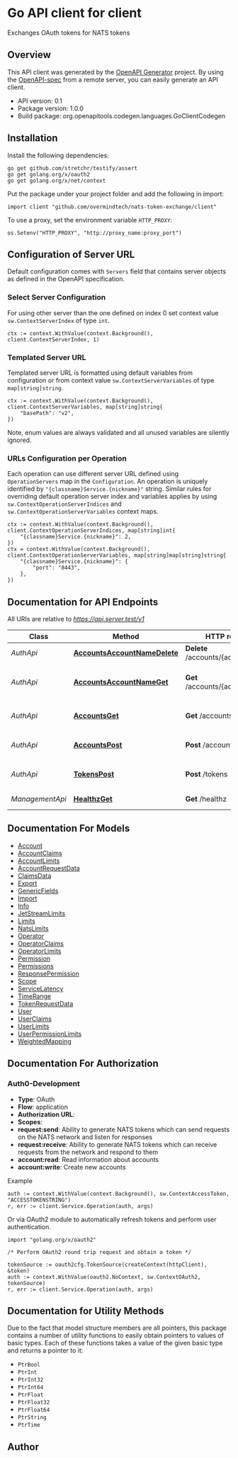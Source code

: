 # Go API client for client

Exchanges OAuth tokens for NATS tokens

## Overview
This API client was generated by the [OpenAPI Generator](https://openapi-generator.tech) project.  By using the [OpenAPI-spec](https://www.openapis.org/) from a remote server, you can easily generate an API client.

- API version: 0.1
- Package version: 1.0.0
- Build package: org.openapitools.codegen.languages.GoClientCodegen

## Installation

Install the following dependencies:

```shell
go get github.com/stretchr/testify/assert
go get golang.org/x/oauth2
go get golang.org/x/net/context
```

Put the package under your project folder and add the following in import:

```golang
import client "github.com/overmindtech/nats-token-exchange/client"
```

To use a proxy, set the environment variable `HTTP_PROXY`:

```golang
os.Setenv("HTTP_PROXY", "http://proxy_name:proxy_port")
```

## Configuration of Server URL

Default configuration comes with `Servers` field that contains server objects as defined in the OpenAPI specification.

### Select Server Configuration

For using other server than the one defined on index 0 set context value `sw.ContextServerIndex` of type `int`.

```golang
ctx := context.WithValue(context.Background(), client.ContextServerIndex, 1)
```

### Templated Server URL

Templated server URL is formatted using default variables from configuration or from context value `sw.ContextServerVariables` of type `map[string]string`.

```golang
ctx := context.WithValue(context.Background(), client.ContextServerVariables, map[string]string{
	"basePath": "v2",
})
```

Note, enum values are always validated and all unused variables are silently ignored.

### URLs Configuration per Operation

Each operation can use different server URL defined using `OperationServers` map in the `Configuration`.
An operation is uniquely identified by `"{classname}Service.{nickname}"` string.
Similar rules for overriding default operation server index and variables applies by using `sw.ContextOperationServerIndices` and `sw.ContextOperationServerVariables` context maps.

```
ctx := context.WithValue(context.Background(), client.ContextOperationServerIndices, map[string]int{
	"{classname}Service.{nickname}": 2,
})
ctx = context.WithValue(context.Background(), client.ContextOperationServerVariables, map[string]map[string]string{
	"{classname}Service.{nickname}": {
		"port": "8443",
	},
})
```

## Documentation for API Endpoints

All URIs are relative to *https://api.server.test/v1*

Class | Method | HTTP request | Description
------------ | ------------- | ------------- | -------------
*AuthApi* | [**AccountsAccountNameDelete**](docs/AuthApi.md#accountsaccountnamedelete) | **Delete** /accounts/{accountName} | Deletes an account
*AuthApi* | [**AccountsAccountNameGet**](docs/AuthApi.md#accountsaccountnameget) | **Get** /accounts/{accountName} | Returns details of an account by name
*AuthApi* | [**AccountsGet**](docs/AuthApi.md#accountsget) | **Get** /accounts | Returns a list of all accounts
*AuthApi* | [**AccountsPost**](docs/AuthApi.md#accountspost) | **Post** /accounts | Creates a new account
*AuthApi* | [**TokensPost**](docs/AuthApi.md#tokenspost) | **Post** /tokens | Generates new NATS tokens
*ManagementApi* | [**HealthzGet**](docs/ManagementApi.md#healthzget) | **Get** /healthz | Health check


## Documentation For Models

 - [Account](docs/Account.md)
 - [AccountClaims](docs/AccountClaims.md)
 - [AccountLimits](docs/AccountLimits.md)
 - [AccountRequestData](docs/AccountRequestData.md)
 - [ClaimsData](docs/ClaimsData.md)
 - [Export](docs/Export.md)
 - [GenericFields](docs/GenericFields.md)
 - [Import](docs/Import.md)
 - [Info](docs/Info.md)
 - [JetStreamLimits](docs/JetStreamLimits.md)
 - [Limits](docs/Limits.md)
 - [NatsLimits](docs/NatsLimits.md)
 - [Operator](docs/Operator.md)
 - [OperatorClaims](docs/OperatorClaims.md)
 - [OperatorLimits](docs/OperatorLimits.md)
 - [Permission](docs/Permission.md)
 - [Permissions](docs/Permissions.md)
 - [ResponsePermission](docs/ResponsePermission.md)
 - [Scope](docs/Scope.md)
 - [ServiceLatency](docs/ServiceLatency.md)
 - [TimeRange](docs/TimeRange.md)
 - [TokenRequestData](docs/TokenRequestData.md)
 - [User](docs/User.md)
 - [UserClaims](docs/UserClaims.md)
 - [UserLimits](docs/UserLimits.md)
 - [UserPermissionLimits](docs/UserPermissionLimits.md)
 - [WeightedMapping](docs/WeightedMapping.md)


## Documentation For Authorization



### Auth0-Development


- **Type**: OAuth
- **Flow**: application
- **Authorization URL**: 
- **Scopes**: 
 - **request:send**: Ability to generate NATS tokens which can send requests on the NATS network and listen for responses
 - **request:receive**: Ability to generate NATS tokens which can receive requests from the network and respond to them
 - **account:read**: Read information about accounts
 - **account:write**: Create new accounts

Example

```golang
auth := context.WithValue(context.Background(), sw.ContextAccessToken, "ACCESSTOKENSTRING")
r, err := client.Service.Operation(auth, args)
```

Or via OAuth2 module to automatically refresh tokens and perform user authentication.

```golang
import "golang.org/x/oauth2"

/* Perform OAuth2 round trip request and obtain a token */

tokenSource := oauth2cfg.TokenSource(createContext(httpClient), &token)
auth := context.WithValue(oauth2.NoContext, sw.ContextOAuth2, tokenSource)
r, err := client.Service.Operation(auth, args)
```


## Documentation for Utility Methods

Due to the fact that model structure members are all pointers, this package contains
a number of utility functions to easily obtain pointers to values of basic types.
Each of these functions takes a value of the given basic type and returns a pointer to it:

* `PtrBool`
* `PtrInt`
* `PtrInt32`
* `PtrInt64`
* `PtrFloat`
* `PtrFloat32`
* `PtrFloat64`
* `PtrString`
* `PtrTime`

## Author



